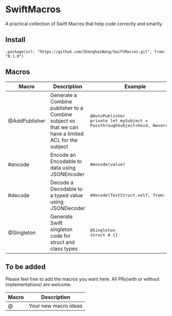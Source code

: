 # SwiftMacros

A practical collection of Swift Macros that help code correctly and smartly.

## Install

    .package(url: "https://github.com/ShenghaiWang/SwiftMacros.git", from: "0.1.0")

## Macros

| Macro | Description  | Example  |
|------------|------------------------------------------------------------|------------|
| @AddPublisher | Generate a Combine publisher to a Combine subject so that we can have a limited ACL for the subject |<pre>@AutoPublisher<br>private let mySubject = PassthroughSubject<Void, Never>()</pre>|
| #encode    | Encode an Encodable to data using JSONEncoder | <pre>#encode(value)</pre>|
| #decode    | Decode a Decodable to a typed value using JSONDecoder  | <pre>#decode(TestStruct.self, from: data)</pre>|
| @Singleton | Generate Swift singleton code for struct and class types  | <pre>@Singleton<br>struct A {}</pre>|

## To be added

Please feel free to add the macros you want here. All PRs(with or without implementations) are welcome.

| Macro | Description  |
|------------|------------------------------------------------------------|
| @ |  Your new macro ideas |
